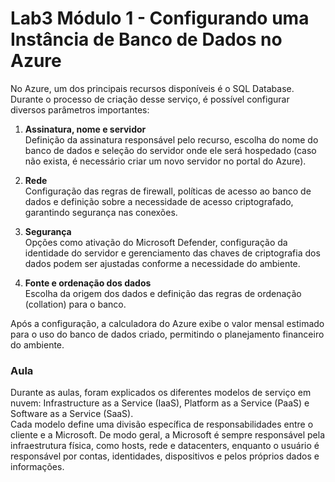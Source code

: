 # Lab3 Módulo 1 - Configurando uma Instância de Banco de Dados no Azure

No Azure, um dos principais recursos disponíveis é o SQL Database. Durante o processo de criação desse serviço, é possível configurar diversos parâmetros importantes:

1. **Assinatura, nome e servidor**  
   Definição da assinatura responsável pelo recurso, escolha do nome do banco de dados e seleção do servidor onde ele será hospedado (caso não exista, é necessário criar um novo servidor no portal do Azure).

2. **Rede**  
   Configuração das regras de firewall, políticas de acesso ao banco de dados e definição sobre a necessidade de acesso criptografado, garantindo segurança nas conexões.

3. **Segurança**  
   Opções como ativação do Microsoft Defender, configuração da identidade do servidor e gerenciamento das chaves de criptografia dos dados podem ser ajustadas conforme a necessidade do ambiente.

4. **Fonte e ordenação dos dados**  
   Escolha da origem dos dados e definição das regras de ordenação (collation) para o banco.

Após a configuração, a calculadora do Azure exibe o valor mensal estimado para o uso do banco de dados criado, permitindo o planejamento financeiro do ambiente.

### Aula

Durante as aulas, foram explicados os diferentes modelos de serviço em nuvem: Infrastructure as a Service (IaaS), Platform as a Service (PaaS) e Software as a Service (SaaS).  
Cada modelo define uma divisão específica de responsabilidades entre o cliente e a Microsoft. De modo geral, a Microsoft é sempre responsável pela infraestrutura física, como hosts, rede e datacenters, enquanto o usuário é responsável por contas, identidades, dispositivos e pelos próprios dados e informações.
